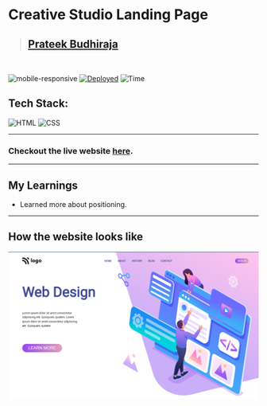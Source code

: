 # Creative Studio Landing Page

> ## [Prateek Budhiraja](https://prateekbudhiraja.in)

<br/>

![mobile-responsive](https://img.shields.io/badge/Mobile%20Responsive-No-red)
[![Deployed](https://img.shields.io/badge/Deployed-Yes-green)](https://webdesign-landing.vercel.app/)
![Time](https://img.shields.io/badge/Time%20Taken-3hrs-green)

## Tech Stack:

![HTML](https://img.shields.io/badge/html-3670A0?style=for-the-badge&logo=html5&logoColor=white)
![CSS](https://img.shields.io/badge/CSS-%234ea94b.svg?style=for-the-badge&logo=css3&logoColor=white)

---

### Checkout the live website [here](https://webdesign-landing.vercel.app/).

---

## My Learnings

- Learned more about positioning.

---

## How the website looks like

<p align="center">
<img src="desktop.png" max-width=600px>
</p>
